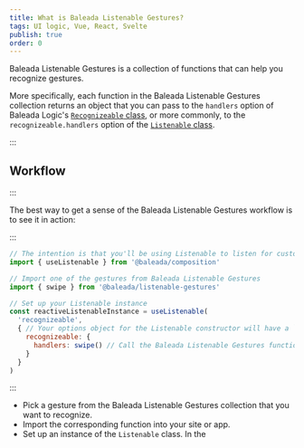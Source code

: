 ```yaml
---
title: What is Baleada Listenable Gestures?
tags: UI logic, Vue, React, Svelte
publish: true
order: 0
---
```


Baleada Listenable Gestures is a collection of functions that can help you recognize gestures.

More specifically, each function in the Baleada Listenable Gestures collection returns an object that you can pass to the `handlers` option of Baleada Logic's [`Recognizeable` class](/docs/logic/classes/Recognizeable), or more commonly, to the `recognizeable.handlers` option of the [`Listenable` class](/docs/logic/classes/listenable).

:::
## Workflow
:::

The best way to get a sense of the Baleada Listenable Gestures workflow is to see it in action:

:::
```js
// The intention is that you'll be using Listenable to listen for custom gestures
import { useListenable } from '@baleada/composition' 

// Import one of the gestures from Baleada Listenable Gestures
import { swipe } from '@baleada/listenable-gestures'

// Set up your Listenable instance
const reactiveListenableInstance = useListenable(
  'recognizeable',
  { // Your options object for the Listenable constructor will have a `recognizeable` property 
    recognizeable: {
      handlers: swipe() // Call the Baleada Listenable Gestures function to generate the event handlers
    }
  }
)
```
:::



- Pick a gesture from the Baleada Listenable Gestures collection that you want to recognize.
- Import the corresponding function into your site or app.
- Set up an instance of the `Listenable` class. In the 

<!-- Baleada Listenable Gestures is a collection of [factory functions](https://www.youtube.com/watch?v=ImwrezYhw4w) that return "gesture recognizers".

These recognizers are simply JavaScript objects with properties that handle DOM events and recognize whether or not the events form a [gesture](/docs/gesture#what-is-a-gesture).

Under the hood, each function in Baleada Listenable Gestures is composed using [Baleada Gesture](/docs/gesture)'s `gesture` function and can
Each Baleada Listenable Gestures are designed to be passed to Baleada Logic's [`Listenable`](/docs/logic/classes/Listenable) class.

:::
## A note, before you dive in
:::

Baleada Listenable Gestures was designed and written during the development of the [`Listenable`](/docs/logic/classes/listenable) class in Baleada Logic




:::
## Installation
:::

:::
```bash
npm i @baleada/listenable-gestures
```
:::


:::
## Usage
:::

To get started, you'll import one of the Baleada Listenable Gestures from the entry file:

:::
```js
import { swipe } from '@baleada/listenable-gestures'
```
:::

The asset you import is actually not the gesture recognizer iteself, but is actually an object that you should pass directly to the `gesture` option of the `Listenable` constructor:

:::
```js
import { swipe } from '@baleada/listenable-gestures'
import { Listenable } from '@baleada/logic'

const instance = new Listenable ('swipe', { gesture: swipe })

Object.keys(swipe) // -> ['factory', 'events', 'recognized']
```
:::

If there's ever a scenario where you want to import one of the factory functions directly, you can access them as named exports from the `factories.js` file at the root of `@baleada/listenable-gestures`:

:::
```js
import { swipe } from '@baleada/listenable-gestures/factories'
```
:::

Each factory function accepts one optional parameter: an object whose key/value pairs customize the behavior of the recognizer that the function returns.

:::
```js
import { taps } from '@baleada/listenable-gestures/factories'

const recognizer = taps({ minTaps: 2 }) // Recognizes a double tap
```
:::

When you're using `Listenable`, pass your options object to the `gesture` property of the `listen` method's second argument.

:::
```js
import { taps as gesture } from '@baleada/listenable-gestures'
import { Listenable } from '@baleada/logic'

const taps = new Listenable ('taps', { gesture })

taps.listen(myListener, {
  gesture: { minTaps: 2 },
})
```
::: -->

<!-- A good way to increase code clarity is to name the `Listenable` instance after the event type you're listening for. If you want to do that, simply use your import statement to change the name of the import.

This example changes `swipe` to `gesture` and uses destructuring to pass it to the `Listenable` constructor:

:::
```js
import { swipe as gesture } from '@baleada/listenable-gestures'
import { Listenable } from '@baleada/logic'

const swipe = new Listenable ('swipe', { gesture })

// Your other code will be more explicit:
swipe.listen(...)
```
::: -->






<!-- :::
## Language, compilation, browser support, and dependencies
:::

Baleada Listenable Gestures are written in modern JavaScript and compiled by [Babel](https://babeljs.io) to work in browsers that are used by more than 0.5% of global web visitors AND have had official support or updates in the past 24 months.

To allow for [tree-shaking](https://webpack.js.org/guides/tree-shaking/), Baleada Listenable Gesture's compiled code has no side effects and uses [`import`](https://developer.mozilla.org/en-US/docs/Web/JavaScript/Reference/Statements/import) and [`export`](https://developer.mozilla.org/en-US/docs/Web/JavaScript/Reference/Statements/export) instead of [`require()`](https://nodejs.org/api/modules.html#modules_require_id) and [`module.exports`](https://nodejs.org/api/modules.html#modules_module_exports).

Baleada Listenable Gesture's only dependency is Baleada Gesture. -->
